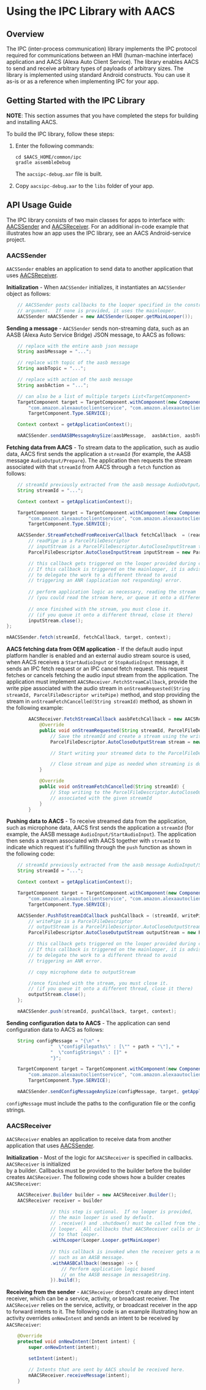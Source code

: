 # Using the IPC Library with AACS

## Overview
The IPC (inter-process communication) library implements the IPC protocol required for communications between an HMI (human-machine interface) application
and AACS (Alexa Auto Client Service). The library enables AACS to send and receive arbitrary types of payloads of
arbitrary sizes.  The library is implemented using standard Android constructs. You can use it as-is or
as a reference when implementing IPC for your app.

## Getting Started with the IPC Library
**NOTE**: This section assumes that you have completed the steps for building and installing AACS.

To build the IPC library, follow these steps:

1. Enter the following commands:
    ~~~
    cd $AACS_HOME/common/ipc
    gradle assembleDebug
    ~~~
    The `aacsipc-debug.aar` file is built.

2. Copy `aacsipc-debug.aar` to the `libs` folder of your app.

## API Usage Guide

The IPC library consists of two main classes for apps to interface with: [AACSSender](#AACSSender) 
and [AACSReceiver](#AACSReceiver).  For an additional in-code example that illustrates how an app uses the IPC library, see an AACS Android-service project.

### AACSSender <a id ="AACSSender"></a>

`AACSSender` enables an application to send data to another application that 
uses [AACSReceiver](#AACSReceiver).

**Initialization** - When `AACSSender` initializes, it  instantiates an `AACSSender` object as follows:

```java
    // AACSSender posts callbacks to the looper specified in the constructor
    // argument.  If none is provided, it uses the mainlooper.
    AACSSender mAACSSender = new AACSSender(Looper.getMainLooper());
```

**Sending a message** - `AACSSender` sends non-streaming data, such as an AASB (Alexa Auto Service Bridge) JSON message, to AACS as follows:

```java    
    // replace with the entire aasb json message
    String aasbMessage = "...";

    // replace with topic of the aasb message
    String aasbTopic = "...";

    // replace with action of the aasb message
    String aasbAction = "...";

    // can also be a list of multiple targets List<TargetComponent>
    TargetComponent target = TargetComponent.withComponent(new ComponentName(
        "com.amazon.alexaautoclientservice", "com.amazon.alexaautoclientservice.AlexaAutoClientService"), 
        TargetComponent.Type.SERVICE);

    Context context = getApplicationContext();

    mAACSSender.sendAASBMessageAnySize(aasbMessage,  aasbAction, aasbTopic, target(s), context);
```

**Fetching data from AACS** - To stream data to the application, such as audio data,
AACS first sends the application a `streamId` (for example, the AASB message `AudioOutput/Prepare`).  The application
then requests the stream associated with that `streamId` from AACS through a `fetch` function as follows:

```java
    // streamId previously extracted from the aasb message AudioOutput/Prepare>
    String streamId = "...";

    Context context = getApplicationContext();

    TargetComponent target = TargetComponent.withComponent(new ComponentName(
        "com.amazon.alexaautoclientservice", "com.amazon.alexaautoclientservice.AlexaAutoClientService"), 
        TargetComponent.Type.SERVICE);

    AACSSender.StreamFetchedFromReceiverCallback fetchCallback  = (readPipe) -> {
        // readPipe is a ParcelFileDescriptor
        // inputStream is a ParcelFileDescriptor.AutoCloseInputStream that can be created from the given ParcelFileDescriptor
        ParcelFileDescriptor.AutoCloseInputStream inputStream = new ParcelFileDescriptor.AutoCloseInputStream(readPipe);

        // this callback gets triggered on the looper provided during construction.
        // If this callback is triggered on the mainlooper, it is advised
        // to delegate the work to a different thread to avoid
        // triggering an ANR (application not responding) error.   
                
        // perform application logic as necessary, reading the stream
        // (you could read the stream here, or queue it onto a different thread, etc)
        
        // once finished with the stream, you must close it.  
        // (if you queue it onto a different thread, close it there)
        inputStream.close();
};

mAACSSender.fetch(streamId, fetchCallback, target, context);
```


**AACS fetching data from OEM application** - If the default audio input platform handler is enabled and an external audio stream source is used, when AACS receives a `StartAudioInput` or `StopAudioInput` message, it sends an IPC fetch request or an IPC cancel fetch request. This request fetches or cancels fetching the audio input stream from the application. The application must implement `AACSReceiver.FetchStreamCallback`, provide the write pipe associated with the audio stream in `onStreamRequested(String streamId, ParcelFileDescriptor writePipe)` method, and stop providing the stream in `onStreamFetchCancelled(String streamId)` method, as shown in the following example:

~~~java
        AACSReceiver.FetchStreamCallback aasbFetchCallback = new AACSReceiver.FetchStreamCallback() {
            @Override
            public void onStreamRequested(String streamId, ParcelFileDescriptor writePipe) {
                // Save the streamId and create a stream using the writePipe
                ParcelFileDescriptor.AutoCloseOutputStream stream = new ParcelFileDescriptor.AutoCloseOutputStream(writePipe);

                // Start writing your streamed data to the ParcelFileDescriptor.AutoCloseOutputStream

                // Close stream and pipe as needed when streaming is done
            }

            @Override
            public void onStreamFetchCancelled(String streamId) {
                // Stop writing to the ParcelFileDescriptor.AutoCloseOutputStream 
                // associated with the given streamId
            }
        }
~~~

**Pushing data to AACS** - To receive streamed data from the application, such as 
microphone data, AACS first sends the application a `streamId` (for example, the AASB message `AudioInput/StartAudioInput`).
The application then sends a stream associated with AACS together with `streamId` to indicate which request 
it's fulfilling through the `push` function as shown in the following code:

```java
    // streamId previously extracted from the aasb message AudioInput/StartAudioInput>
    String streamId = "...";

    Context context = getApplicationContext();

    TargetComponent target = TargetComponent.withComponent(new ComponentName(
        "com.amazon.alexaautoclientservice", "com.amazon.alexaautoclientservice.AlexaAutoClientService"), 
        TargetComponent.Type.SERVICE);

    AACSSender.PushToStreamIdCallback pushCallback = (streamId, writePipe) -> {
        // writePipe is a ParcelFileDescriptor
        // outputStream is a ParcelFileDescriptor.AutoCloseOutputStream that can be created from the given ParcelFileDescriptor
        ParcelFileDescriptor.AutoCloseOutputStream outputStream = new ParcelFileDescriptor.AutoCloseOutputStream(writePipe);

        // this callback gets triggered on the looper provided during construction.
        // If this callback is triggered on the mainlooper, it is advised
        // to delegate the work to a different thread to avoid
        // triggering an ANR error.   

        // copy microphone data to outputStream

        //once finished with the stream, you must close it.
        // (if you queue it onto a different thread, close it there)        
        outputStream.close();
    };

    mAACSSender.push(streamId, pushCallback, target, context);
```
**Sending configuration data to AACS** - The application can send configuration data to AACS as follows:

```java
    String configMessage = "{\n" +
                "  \"configFilepaths\" : [\"" + path + "\"]," +
                "  \"configStrings\" : []" +
                "}";

    TargetComponent target = TargetComponent.withComponent(new ComponentName(
        "com.amazon.alexaautoclientservice", "com.amazon.alexaautoclientservice.AlexaAutoClientService"), 
        TargetComponent.Type.SERVICE);

    mAACSSender.sendConfigMessageAnySize(configMessage, target, getApplicationContext());
```

`configMessage` must include the paths to the configuration file or the config strings.


### AACSReceiver <a id ="AACSReceiver"></a>

`AACSReceiver` enables an application to receive data from another application that 
uses [AACSSender](#AACSSender).

**Initialization** - Most of the logic for `AACSReceiver` is specified in callbacks.  `AACSReceiver` is initialized  
by a builder.  Callbacks must be provided to the builder before the builder creates `AACSReceiver`. The following code shows how a builder creates `AACSReceiver`:

```java
    AACSReceiver.Builder builder = new AACSReceiver.Builder();
    AACSReceiver receiver = builder

                // this step is optional.  If no looper is provided,
                // the main looper is used by default.
                // .receive() and .shutdown() must be called from the indicated 
                // looper.  All callbacks that AACSReceiver calls or invokes are also posted
                // to that looper.
                .withLooper(Looper.Looper.getMainLooper)
                
                // this callback is invoked when the receiver gets a non-streamed message,
                // such as an AASB message.
                .withAASBCallback((message) -> {
                    // Perform application logic based 
                    // on the AASB message in messageString.
                }).build();
```


**Receiving from the sender** - `AACSReceiver` doesn't create any direct intent receiver, which can be a service, activity, or broadcast receiver. The `AACSReceiver` relies
on the service, activity, or broadcast receiver in the app to forward intents to it.  The following code is an example illustrating how an activity overrides `onNewIntent` and sends an intent to be received by `AACSReceiver`:
    
```java    
    @Override
    protected void onNewIntent(Intent intent) {
        super.onNewIntent(intent);

        setIntent(intent);

        // Intents that are sent by AACS should be received here.
        mAACSReceiver.receiveMessage(intent);
    }
```
